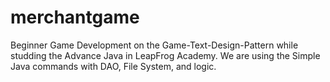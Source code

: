 # merchantgame
Beginner Game Development on the Game-Text-Design-Pattern while studding the  Advance Java in LeapFrog Academy. We are using the Simple Java commands with DAO, File System, and logic.
